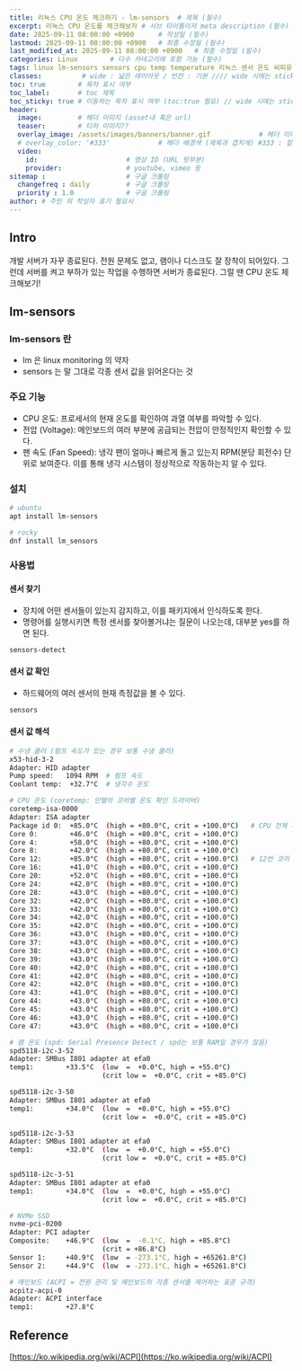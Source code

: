 ```yaml
---
title: 리눅스 CPU 온도 체크하기 - lm-sensors  # 제목 (필수)
excerpt: 리눅스 CPU 온도를 체크해보자 # 서브 타이틀이자 meta description (필수)
date: 2025-09-11 08:00:00 +0900      # 작성일 (필수)
lastmod: 2025-09-11 08:00:00 +0900   # 최종 수정일 (필수)
last_modified_at: 2025-09-11 08:00:00 +0900   # 최종 수정일 (필수)
categories: Linux        # 다수 카테고리에 포함 가능 (필수)
tags: linux lm-sensors sensors cpu temp temperature 리눅스 센서 온도 씨피유                     # 태그 복수개 가능 (필수)
classes:          # wide : 넓은 레이아웃 / 빈칸 : 기본 //// wide 시에는 sticky toc 불가
toc: true        # 목차 표시 여부
toc_label:       # toc 제목
toc_sticky: true # 이동하는 목차 표시 여부 (toc:true 필요) // wide 시에는 sticky toc 불가
header: 
  image:         # 헤더 이미지 (asset내 혹은 url)
  teaser:        # 티저 이미지??
  overlay_image: /assets/images/banners/banner.gif            # 헤더 이미지 (제목과 겹치게)
  # overlay_color: '#333'            # 헤더 배경색 (제목과 겹치게) #333 : 짙은 회색 (필수)
  video:
    id:                      # 영상 ID (URL 뒷부분)
    provider:                # youtube, vimeo 등
sitemap :                    # 구글 크롤링
  changefreq : daily         # 구글 크롤링
  priority : 1.0             # 구글 크롤링
author: # 주인 외 작성자 표기 필요시
---
```

<!--postNo: 20250911_001-->

## Intro  

개발 서버가 자꾸 종료된다. 전원 문제도 없고, 램이나 디스크도 잘 장착이 되어있다. 그런데 서버를 켜고 부하가 있는 작업을 수행하면 서버가 종료된다. 그럴 땐 CPU 온도 체크해보기!  

## lm-sensors  

### lm-sensors 란  

- lm 은 linux monitoring 의 약자  
- sensors 는 말 그대로 각종 센서 값을 읽어온다는 것 

### 주요 기능  

- CPU 온도: 프로세서의 현재 온도를 확인하여 과열 여부를 파악할 수 있다.  
- 전압 (Voltage): 메인보드의 여러 부분에 공급되는 전압이 안정적인지 확인할 수 있다.  
- 팬 속도 (Fan Speed): 냉각 팬이 얼마나 빠르게 돌고 있는지 RPM(분당 회전수) 단위로 보여준다. 이를 통해 냉각 시스템이 정상적으로 작동하는지 알 수 있다.  


### 설치  

```bash
# ubuntu
apt install lm-sensors

# rocky
dnf install lm_sensors
```

### 사용법  

#### 센서 찾기  

- 장치에 어떤 센서들이 있는지 감지하고, 이를 패키지에서 인식하도록 한다.  
- 명령어를 실행시키면 특정 센서를 찾아볼거냐는 질문이 나오는데, 대부분 yes를 하면 된다.  

```bash
sensors-detect
```

#### 센서 값 확인  

- 하드웨어의 여러 센서의 현재 측정값을 볼 수 있다.  

```bash
sensors
```

#### 센서 값 해석  

```bash
# 수냉 쿨러 (펌프 속도가 있는 경우 보통 수냉 쿨러)
x53-hid-3-2
Adapter: HID adapter
Pump speed:   1094 RPM  # 펌프 속도
Coolant temp:  +32.7°C  # 냉각수 온도
```

```bash
# CPU 온도 (coretemp: 인텔의 코어별 온도 확인 드라이버)
coretemp-isa-0000
Adapter: ISA adapter
Package id 0:  +85.0°C  (high = +80.0°C, crit = +100.0°C)   # CPU 전체 패키지 온도 (과열)
Core 0:        +46.0°C  (high = +80.0°C, crit = +100.0°C)
Core 4:        +58.0°C  (high = +80.0°C, crit = +100.0°C)
Core 8:        +42.0°C  (high = +80.0°C, crit = +100.0°C)
Core 12:       +85.0°C  (high = +80.0°C, crit = +100.0°C)   # 12번 코어 과열
Core 16:       +41.0°C  (high = +80.0°C, crit = +100.0°C)
Core 20:       +52.0°C  (high = +80.0°C, crit = +100.0°C)
Core 24:       +42.0°C  (high = +80.0°C, crit = +100.0°C)
Core 28:       +43.0°C  (high = +80.0°C, crit = +100.0°C)
Core 32:       +42.0°C  (high = +80.0°C, crit = +100.0°C)
Core 33:       +42.0°C  (high = +80.0°C, crit = +100.0°C)
Core 34:       +42.0°C  (high = +80.0°C, crit = +100.0°C)
Core 35:       +42.0°C  (high = +80.0°C, crit = +100.0°C)
Core 36:       +43.0°C  (high = +80.0°C, crit = +100.0°C)
Core 37:       +43.0°C  (high = +80.0°C, crit = +100.0°C)
Core 38:       +43.0°C  (high = +80.0°C, crit = +100.0°C)
Core 39:       +43.0°C  (high = +80.0°C, crit = +100.0°C)
Core 40:       +42.0°C  (high = +80.0°C, crit = +100.0°C)
Core 41:       +42.0°C  (high = +80.0°C, crit = +100.0°C)
Core 42:       +42.0°C  (high = +80.0°C, crit = +100.0°C)
Core 43:       +41.0°C  (high = +80.0°C, crit = +100.0°C)
Core 44:       +43.0°C  (high = +80.0°C, crit = +100.0°C)
Core 45:       +43.0°C  (high = +80.0°C, crit = +100.0°C)
Core 46:       +43.0°C  (high = +80.0°C, crit = +100.0°C)
Core 47:       +43.0°C  (high = +80.0°C, crit = +100.0°C)
```

```bash
# 램 온도 (spd: Serial Presence Detect / spd는 보통 RAM일 경우가 많음)
spd5118-i2c-3-52
Adapter: SMBus I801 adapter at efa0
temp1:        +33.5°C  (low  =  +0.0°C, high = +55.0°C)
                       (crit low =  +0.0°C, crit = +85.0°C)

spd5118-i2c-3-50
Adapter: SMBus I801 adapter at efa0
temp1:        +34.0°C  (low  =  +0.0°C, high = +55.0°C)
                       (crit low =  +0.0°C, crit = +85.0°C)

spd5118-i2c-3-53
Adapter: SMBus I801 adapter at efa0
temp1:        +32.0°C  (low  =  +0.0°C, high = +55.0°C)
                       (crit low =  +0.0°C, crit = +85.0°C)

spd5118-i2c-3-51
Adapter: SMBus I801 adapter at efa0
temp1:        +34.0°C  (low  =  +0.0°C, high = +55.0°C)
                       (crit low =  +0.0°C, crit = +85.0°C)
```

```bash
# NVMe SSD
nvme-pci-0200
Adapter: PCI adapter
Composite:    +46.9°C  (low  =  -0.1°C, high = +85.8°C)
                       (crit = +86.8°C)
Sensor 1:     +40.9°C  (low  = -273.1°C, high = +65261.8°C)
Sensor 2:     +44.9°C  (low  = -273.1°C, high = +65261.8°C)
```

```bash
# 메인보드 (ACPI = 전원 관리 및 메인보드의 각종 센서를 제어하는 표준 규격)
acpitz-acpi-0
Adapter: ACPI interface
temp1:        +27.8°C
```

## Reference  

[https://ko.wikipedia.org/wiki/ACPI](https://ko.wikipedia.org/wiki/ACPI)  